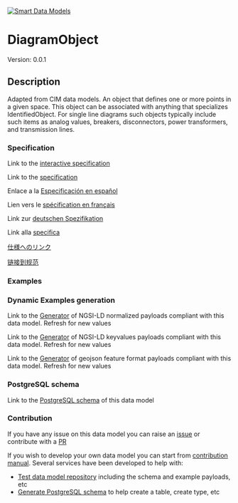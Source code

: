 [![Smart Data Models](https://smartdatamodels.org/wp-content/uploads/2022/01/SmartDataModels_logo.png "Logo")](https://smartdatamodels.org)
# DiagramObject
Version: 0.0.1

## Description 

Adapted from CIM data models. An object that defines one or more points in a given space. This object can be associated with anything that specializes IdentifiedObject. For single line diagrams such objects typically include such items as analog values, breakers, disconnectors, power transformers, and transmission lines.
### Specification

Link to the [interactive specification](https://swagger.lab.fiware.org/?url=https://smart-data-models.github.io/dataModel.EnergyCIM/DiagramObject/swagger.yaml)

Link to the [specification](https://github.com/smart-data-models/dataModel.EnergyCIM/blob/master/DiagramObject/doc/spec.md)

Enlace a la [Especificación en español](https://github.com/smart-data-models/dataModel.EnergyCIM/blob/master/DiagramObject/doc/spec_ES.md)

Lien vers le [spécification en français](https://github.com/smart-data-models/dataModel.EnergyCIM/blob/master/DiagramObject/doc/spec_FR.md)

Link zur [deutschen Spezifikation](https://github.com/smart-data-models/dataModel.EnergyCIM/blob/master/DiagramObject/doc/spec_DE.md)

Link alla [specifica](https://github.com/smart-data-models/dataModel.EnergyCIM/blob/master/DiagramObject/doc/spec_IT.md)

[仕様へのリンク](https://github.com/smart-data-models/dataModel.EnergyCIM/blob/master/DiagramObject/doc/spec_JA.md)

[链接到规范](https://github.com/smart-data-models/dataModel.EnergyCIM/blob/master/DiagramObject/doc/spec_ZH.md)
### Examples
### Dynamic Examples generation

Link to the [Generator](https://smartdatamodels.org/extra/ngsi-ld_generator.php?schemaUrl=https://raw.githubusercontent.com/smart-data-models/dataModel.EnergyCIM/master/DiagramObject/schema.json&email=info@smartdatamodels.org) of NGSI-LD normalized payloads compliant with this data model. Refresh for new values

Link to the [Generator](https://smartdatamodels.org/extra/ngsi-ld_generator_keyvalues.php?schemaUrl=https://raw.githubusercontent.com/smart-data-models/dataModel.EnergyCIM/master/DiagramObject/schema.json&email=info@smartdatamodels.org) of NGSI-LD keyvalues payloads compliant with this data model. Refresh for new values

Link to the [Generator](https://smartdatamodels.org/extra/geojson_features_generator.php?schemaUrl=https://raw.githubusercontent.com/smart-data-models/dataModel.EnergyCIM/master/DiagramObject/schema.json&email=info@smartdatamodels.org) of geojson feature format payloads compliant with this data model. Refresh for new values
### PostgreSQL schema

Link to the [PostgreSQL schema](https://smart-data-models.github.io/dataModel.EnergyCIM/DiagramObject/schema.sql) of this data model
### Contribution

 If you have any issue on this data model you can raise an [issue](https://github.com/smart-data-models/dataModel.EnergyCIM/issues)  or contribute with a [PR](https://github.com/smart-data-models/dataModel.EnergyCIM/pulls)

 If you wish to develop your own data model you can start from [contribution manual](https://bit.ly/contribution_manual). Several services have been developed to help with: 
 - [Test data model repository](https://smartdatamodels.org/index.php/data-models-contribution-api/) including the schema and example payloads, etc
 - [Generate PostgreSQL schema](https://smartdatamodels.org/index.php/sql-service/) to help create a table, create type, etc